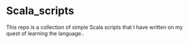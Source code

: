 # Scala_scripts
This repo is a collection of simple Scala scripts that I have written on my quest of learning the language..
